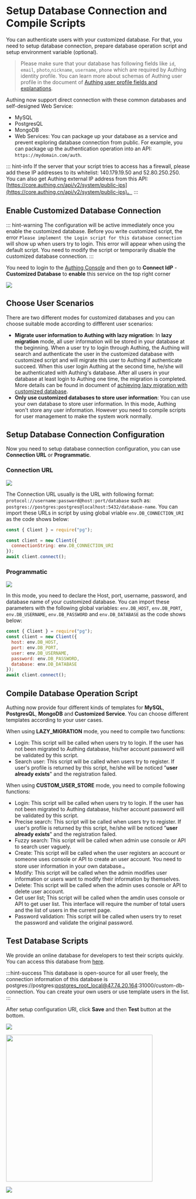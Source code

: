 # Setup Database Connection and Compile Scripts

<LastUpdated/>

<!-- ::: hint-warning
只有**企业版**用户能够Use 连接自定义数据库功能，详情请见 [https://authing.cn/pricing](https://authing.cn/pricing)。如果你想试用，请联系 176-0250-2507 或 xuziqiang@authing.cn。
::: -->

You can authenticate users with your customized database. For that, you need to setup database connection, prepare database operation script and setup environment variable (optional).

> Please make sure that your database has following fields like `id`, `email`, `photo`,`nickname`, `username`, `phone` which are required by Authing identity profile. You can learn more about schemas of Authing user profile in the document of [Authing user profile fields and explanations](/en/guides/user/user-profile.md).

Authing now support direct connection with these common databases and self-designed Web Service:

- MySQL
- PostgresQL
- MongoDB
- Web Services: You can package up your database as a service and prevent exploring database connection from public. For example, you can package up the authentication operation into an API: `https://mydomain.com/auth`.

::: hint-info
If the server that your script tries to access has a firewall, please add these IP addresses to its whitelist: 140.179.19.50 and 52.80.250.250. You can also get Authing external IP address from this API:[https://core.authing.cn/api/v2/system/public-ips](https://core.authing.cn/api/v2/system/public-ips)。
:::

## Enable Customized Database Connection

::: hint-warning
The configuration will be active immediately once you enable the customized database. Before you write customized script, the error `Please implement the Login script for this database connection` will show up when users try to login. This error will appear when using the default script. You need to modify the script or temporarily disable the customized database connection.
:::

You need to login to the [Authing Console](https://console.authing.cn/console/userpool) and then go to **Connect IdP** - **Customized Database** to **enable** this service on the top right corner

![](~@imagesEnUs/guides/database-connection/Xnip2022-05-15_16-20-50.jpg)

## Choose User Scenarios

There are two different modes for customized databases and you can choose suitable mode according to diffferent user scenarios:

- **Migrate user information to Authing with lazy migration**: In **lazy migration** mode, all user information will be stored in your database at the beginning. When a user try to login through Authing, the Authing will search and authenticate the user in the customized database with customized script and will migrate this user to Authing if authenticate succeed. When this user login Authing at the second time, he/she will be authenticated with Authing's database. After all users in your database at least login to Authing one time, the migration is completed. More details can be found in document of [achieving lazy migration with customized database](/en/guides/database-connection/lazy-migration.html).
- **Only use customized databases to store user information**: You can use your own database to store user information. In this mode, Authing won't store any user information. However you need to compile scripts for user management to make the system work normally.

## Setup Database Connection Configuration

Now you need to setup database connection configuration, you can use **Connection URL** or **Programmatic**.

### Connection URL

![](~@imagesEnUs/guides/database-connection/Xnip2022-05-15_16-49-46.jpg)

The Connection URL usually is the URL with following format: `protocol://username:password@host:port/database` such as: `postgres://postgres:postgres@localhost:5432/database-name`. You can import these URLs in script by using global vriable `env.DB_CONNECTION_URI` as the code shows below:

```javascript
const { Client } = require("pg");

const client = new Client({
  connectionString: env.DB_CONNECTION_URI
});
await client.connect();
```

### Programmatic

![](~@imagesEnUs/guides/database-connection/Xnip2022-05-15_16-53-13.jpg)

In this mode, you need to declare the Host, port, username, password, and database name of your customized database. You can import these parameters with the following global variables: `env.DB_HOST`, `env.DB_PORT`, `env.DB_USERNAME`, `env.DB_PASSWORD` and `env.DB_DATABASE` as the code shows below:

```javascript
const { Client } = require("pg");
const client = new Client({
  host: env.DB_HOST,
  port: env.DB_PORT,
  user: env.DB_USERNAME,
  password: env.DB_PASSWORD,
  database: env.DB_DATABASE
});
await client.connect();
```

## Compile Database Operation Script

Authing now provide four different kinds of templates for **MySQL**, **PostgresQL**, **MongoDB** and **Customized Service**. You can choose different templates according to your user cases.

When using **LAZY_MIGRATION** mode, you need to compile two functions:

- Login: This script will be called when users try to login. If the user has not been migrated to Authing database, his/her account password will be validated by this script.
- Search user: This script will be called when users try to register. If user's profile is returned by this script, he/she will be noticed "**user already exists**" and the registration failed.

When using **CUSTOM_USER_STORE** mode, you need to compile following functions:

- Login: This script will be called when users try to login. If the user has not been migrated to Authing database, his/her account password will be validated by this script.
- Precise search: This script will be called when users try to register. If user's profile is returned by this script, he/she will be noticed "**user already exists**" and the registration failed.
- Fuzzy search: This script will be called when admin use console or API to search user vaguely.
- Create: This script will be called when the user registers an account or someone uses console or API to create an user account. You need to store user information in your own database.。
- Modify: This script will be called when the admin modifies user information or users want to modify their information by themselves.
- Delete: This script will be called when the admin uses console or API to delete user account.
- Get user list; This script will be called when the amdin uses console or API to get user list. This interface will require the number of total users and the list of users in the current page.
- Password validation: This script will be called when users try to reset the password and validate the original password.

<StackSelector snippet="script-template" selectLabel="Select one script" :order="['login', 'getUser', 'searchUser', 'createUser', 'updateUser', 'deleteUser', 'listUsers', 'validatePassword']"/>

## Test Database Scripts

We provide an online database for developers to test their scripts quickly. You can access this database from [here](https://db-connections.authing.cn).

:::hint-success
This database is open-source for all user freely, the connection information of this database is postgres://postgres:postgres_root_local@47.74.20.164:31000/custom-db-connection. You can create your own users or use template users in the list.
:::

After setup configuration URI, click **Save** and then **Test** button at the bottom.

![](~@imagesEnUs/guides/database-connection/Xnip2022-05-15_17-05-05.jpg)

<img src="~@imagesEnUs/guides/database-connection/test-login1.jpg" height="400px" />

<!-- In the jump out window, you need to fill in a user in the user list of the template userpool

![](~@imagesEnUs/guides/database-connection/user-list.jpg)

<img src="~@imagesEnUs/guides/database-connection/test-login2" height="400px" />

Click **Test** button and you will see notification about successful result.-->

![](~@imagesEnUs/guides/database-connection/test-success.jpg)
